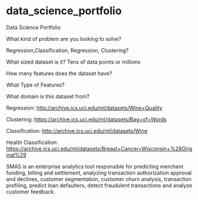 # data_science_portfolio
Data Science Portfolio

What kind of problem are you looking to solve?

Regression,Classification, Regression, Clustering?

What sized dataset is it? Tens of data points or millions

How many features does the dataset have?

What Type of Features?

What domain is this dataset from?

Regression: http://archive.ics.uci.edu/ml/datasets/Wine+Quality

Clustering: https://archive.ics.uci.edu/ml/datasets/Bag+of+Words

Classification: http://archive.ics.uci.edu/ml/datasets/Wine

Health Classification: https://archive.ics.uci.edu/ml/datasets/Breast+Cancer+Wisconsin+%28Original%29

SMAS is an enterprise analytics tool responsible for predicting merchant funding, billing and settlement, analyzing transaction authorization approval and declines, customer segmentation, customer churn analysis, transaction profiling, predict loan defaulters, detect fraudulent transactions and analyze customer feedback.
